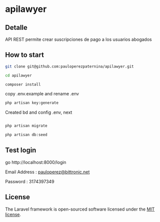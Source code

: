 # apilawyer

## Detalle
API REST permite crear suscripciones de pago a los usuarios abogados

## How to start
```bash
git clone git@github.com:pauloperezpaternina/apilawyer.git

cd apilawyer

composer install
```

copy .env.example and rename .env

```bash
php artisan key:generate

```

Created bd and config .env, next
```bash

php artisan migrate

php artisan db:seed
```

## Test login 

go http://localhost:8000/login  

Email Address : pauloperez@bittronic.net
 
Password : 3174397349

## License

The Laravel framework is open-sourced software licensed under the [MIT license](https://opensource.org/licenses/MIT).

